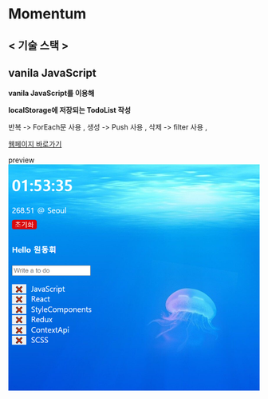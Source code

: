 # Momentum

## < 기술 스택 > 
## vanila JavaScript

<b>vanila JavaScript를 이용해</b>

<b>localStorage에 저장되는 TodoList 작성</b>

반복 -> ForEach문 사용 , 
생성 -> Push 사용 , 
삭제 -> filter 사용 ,

[웹페이지 바로가기](https://wondonghwi.github.io/Momentum_JS/)

preview 
![](img/Momentum.PNG)
